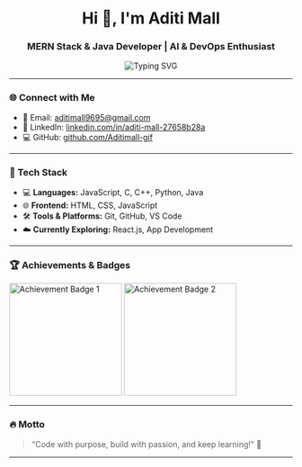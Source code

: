 <h1 align="center">Hi 👋, I'm Aditi Mall</h1>
<h3 align="center">MERN Stack & Java Developer | AI & DevOps Enthusiast</h3>

<p align="center">
  <img src="https://readme-typing-svg.demolab.com?font=Fira+Code&size=22&pause=1000&color=00BFFF&width=435&lines=Exploring+AI+%26+DevOps;Full+Stack+Web+Developer;Java+DSA+Practitioner;Tech+Enthusiast+%F0%9F%94%A5" alt="Typing SVG" />
</p>

---

### 🌐 Connect with Me

- 📧 Email: [aditimall9695@gmail.com](mailto:aditimall9695@gmail.com)  
- 💼 LinkedIn: [linkedin.com/in/aditi-mall-27658b28a](https://www.linkedin.com/in/aditi-mall-27658b28a)  
- 💻 GitHub: [github.com/Aditimall-gif](https://github.com/Aditimall-gif)  

---

### 🚀 Tech Stack

- 💻 **Languages:** JavaScript, C, C++, Python, Java  
- 🌐 **Frontend:** HTML, CSS, JavaScript  
- 🛠️ **Tools & Platforms:** Git, GitHub, VS Code  
- ☁️ **Currently Exploring:** React.js, App Development  

---

### 🏆 Achievements & Badges

<img src="https://github.com/user-attachments/assets/c20dd437-d297-4275-9ca8-b34fe9bdcc6e" alt="Achievement Badge 1" width="200"/>  
<img src="https://github.com/user-attachments/assets/f0f8a9d9-4fa4-4af4-b871-84f7c7272852" alt="Achievement Badge 2" width="200"/>  

---

### 🔥 Motto

> “Code with purpose, build with passion, and keep learning!” 💪

---
